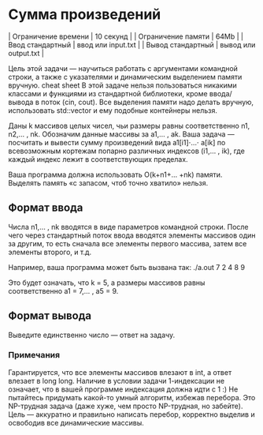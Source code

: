 # Сумма произведений


| Ограничение времени	| 10 секунд |
| Ограничение памяти |	64Mb |
| Ввод	стандартный | ввод или input.txt |
| Вывод	стандартный | вывод или output.txt |

Цель этой задачи — научиться работать с аргументами командной строки, а также с указателями и динамическим выделением памяти вручную.
cheat sheet
В этой задаче нельзя пользоваться никакими классами и функциями из стандартной библиотеки, кроме ввода/вывода в поток (cin, cout). Все выделения памяти надо делать вручную, использовать std::vector и ему подобные контейнеры нельзя.

Даны k массивов целых чисел, чьи размеры равны соответственно n1, n2,… , nk. Обозначим данные массивы за a1,… , ak. Ваша задача — посчитать и вывести сумму произведений вида a1[i1]⋅…⋅ a[ik] по всевозможным кортежам попарно различных индексов (i1,… , ik), где каждый индекс лежит в соответствующих пределах.

Ваша программа должна использовать O(k+n1+… +nk) памяти. Выделять память «с запасом, чтоб точно хватило» нельзя.

## Формат ввода
Числа n1,… , nk вводятся в виде параметров командной строки. После чего через стандартный поток ввода вводятся элементы массивов один за другим, то есть сначала все элементы первого массива, затем все элементы второго, и т.д.

Например, ваша программа может быть вызвана так: ./a.out 7 2 4 8 9

Это будет означать, что k = 5, а размеры массивов равны соответственно a1 = 7,… , a5 = 9.

## Формат вывода
Выведите единственно число — ответ на задачу.

### Примечания
Гарантируется, что все элементы массивов влезают в int, а ответ влезает в long long.
Наличие в условии задачи 1-индексации не означает, что в вашей программе индексация должна идти с 1 :)
Не пытайтесь придумать какой-то умный алгоритм, избежав перебора. Это NP-трудная задача (даже хуже, чем просто NP-трудная, но забейте). Цель — аккуратно и правильно написать перебор, корректно выделив и освободив все динамические массивы.
